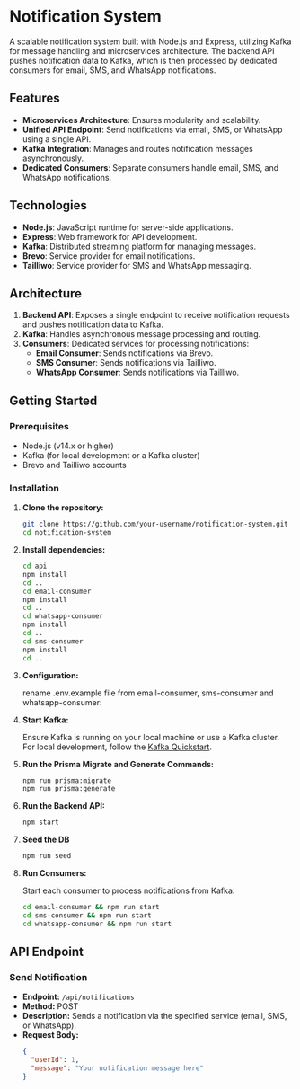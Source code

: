 # Notification System

A scalable notification system built with Node.js and Express, utilizing Kafka for message handling and microservices architecture. The backend API pushes notification data to Kafka, which is then processed by dedicated consumers for email, SMS, and WhatsApp notifications.

## Features

- **Microservices Architecture**: Ensures modularity and scalability.
- **Unified API Endpoint**: Send notifications via email, SMS, or WhatsApp using a single API.
- **Kafka Integration**: Manages and routes notification messages asynchronously.
- **Dedicated Consumers**: Separate consumers handle email, SMS, and WhatsApp notifications.

## Technologies

- **Node.js**: JavaScript runtime for server-side applications.
- **Express**: Web framework for API development.
- **Kafka**: Distributed streaming platform for managing messages.
- **Brevo**: Service provider for email notifications.
- **Tailliwo**: Service provider for SMS and WhatsApp messaging.

## Architecture

1. **Backend API**: Exposes a single endpoint to receive notification requests and pushes notification data to Kafka.
2. **Kafka**: Handles asynchronous message processing and routing.
3. **Consumers**: Dedicated services for processing notifications:
   - **Email Consumer**: Sends notifications via Brevo.
   - **SMS Consumer**: Sends notifications via Tailliwo.
   - **WhatsApp Consumer**: Sends notifications via Tailliwo.

## Getting Started

### Prerequisites

- Node.js (v14.x or higher)
- Kafka (for local development or a Kafka cluster)
- Brevo and Tailliwo accounts

### Installation

1. **Clone the repository:**

    ```bash
    git clone https://github.com/your-username/notification-system.git
    cd notification-system
    ```

2. **Install dependencies:**

    ```bash
    cd api
    npm install
    cd ..
    cd email-consumer
    npm install
    cd ..
    cd whatsapp-consumer
    npm install
    cd ..
    cd sms-consumer
    npm install
    cd ..
    ```

3. **Configuration:**

    rename .env.example file from email-consumer, sms-consumer and whatsapp-consumer:


4. **Start Kafka:**

    Ensure Kafka is running on your local machine or use a Kafka cluster. For local development, follow the [Kafka Quickstart](https://kafka.apache.org/quickstart).

5. **Run the Prisma Migrate and Generate Commands:**

    ```bash
    npm run prisma:migrate
    npm run prisma:generate
    ```

6. **Run the Backend API:**

    ```bash
    npm start
    ```


7. **Seed the DB**

    ```bash
    npm run seed
    ```

8. **Run Consumers:**

    Start each consumer to process notifications from Kafka:

    ```bash
    cd email-consumer && npm run start
    cd sms-consumer && npm run start
    cd whatsapp-consumer && npm run start
    ```

## API Endpoint

### Send Notification

- **Endpoint:** `/api/notifications`
- **Method:** POST
- **Description:** Sends a notification via the specified service (email, SMS, or WhatsApp).
- **Request Body:**
    ```json
    {
      "userId": 1,
      "message": "Your notification message here"
    }
    ```